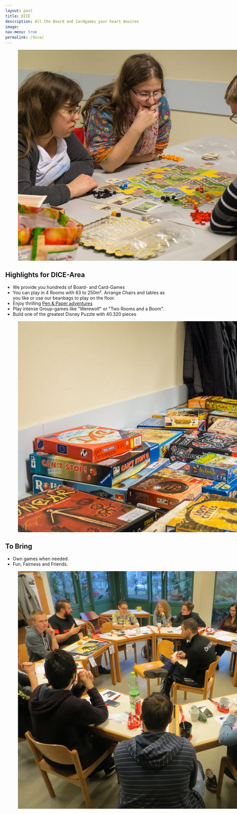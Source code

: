 ```yaml
---
layout: post
title: DICE
description: All the Board and Cardgames your heart desires
image: 
nav-menu: true
permalink: /dice/
---
```


<figure>
   <img src="/assets/images/dice/close_up.jpg" style="max-width: 1000px;"
      alt="4 people playing Siedler von Catan" />
   <figcaption></figcaption>
</figure>

## Highlights for DICE-Area

* We provide you hundreds of Board- and Card-Games
* You can play in 4 Rooms with 63 to 250m². Arrange Chairs and tables as you like or use our beanbags to play on the floor.
* Enjoy thrilling [Pen & Paper adventures](/./penandpaper) 
* Play intense Group-games like "Werewolf" or "Two Rooms and a Boom".
* Build one of the greatest Disney Puzzle with 40.320 pieces 

<figure>
   <img src="/assets/images/dice/games_collection.jpg" style="max-width: 1000px;"
      alt="Some of our games" />
   <figcaption></figcaption>
</figure>

## To Bring
* Own games when needed.
* Fun, Fairness and Friends.

<figure>
   <img src="/assets/images/dice/ww.jpg" style="max-width: 1000px;"
      alt="Werwolf" />
   <figcaption></figcaption>
</figure>
